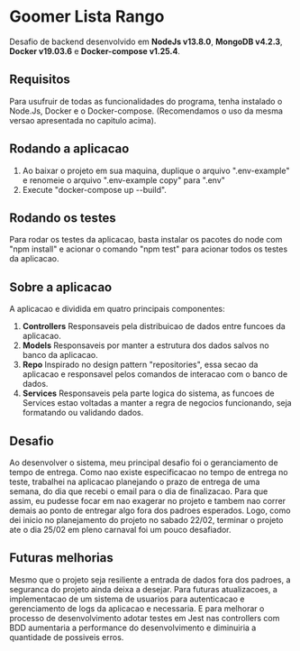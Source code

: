# Goomer Lista Rango

Desafio de backend desenvolvido em **NodeJs v13.8.0**, **MongoDB v4.2.3**, **Docker v19.03.6** e **Docker-compose v1.25.4**.

## Requisitos
Para usufruir de todas as funcionalidades do programa, tenha instalado o Node.Js, Docker e o Docker-compose. (Recomendamos o uso da mesma versao apresentada no capitulo acima).

## Rodando a aplicacao

1. Ao baixar o projeto em sua maquina, duplique o arquivo ".env-example" e renomeie o arquivo ".env-example copy" para ".env"
2. Execute "docker-compose up --build".

## Rodando os testes

Para rodar os testes da aplicacao, basta instalar os pacotes do node com "npm install" e acionar o comando "npm test" para acionar todos os testes da aplicacao.

## Sobre a aplicacao

A aplicacao e dividida em quatro principais componentes: 
1. **Controllers**
Responsaveis pela distribuicao de dados entre funcoes da aplicacao.
2. **Models**
Responsaveis por manter a estrutura dos dados salvos no banco da aplicacao.
3. **Repo**
Inspirado no design pattern "repositories", essa secao da aplicacao e responsavel pelos comandos de interacao com o banco de dados.
4. **Services**
Responsaveis pela parte logica do sistema, as funcoes de Services estao voltadas a manter a regra de negocios funcionando, seja formatando ou validando dados.

## Desafio

Ao desenvolver o sistema, meu principal desafio foi o geranciamento de tempo de entrega. Como nao existe especificacao no tempo de entrega no teste, trabalhei na aplicacao planejando o prazo de entrega de uma semana, do dia que recebi o email para o dia de finalizacao.
Para que assim, eu pudesse focar em nao exagerar no projeto e tambem nao correr demais ao ponto de entregar algo fora dos padroes esperados.
Logo, como dei inicio no planejamento do projeto no sabado 22/02, terminar o projeto ate o dia 25/02 em pleno carnaval foi um pouco desafiador.

## Futuras melhorias

Mesmo que o projeto seja resiliente a entrada de dados fora dos padroes, a seguranca do projeto ainda deixa a desejar.
Para futuras atualizacoes, a implementacao de um sistema de usuarios para autenticacao e gerenciamento de logs da aplicacao e necessaria.
E para melhorar o processo de desenvolvimento adotar testes em Jest nas controllers com BDD aumentaria a performance do desenvolvimento e diminuiria a quantidade de possiveis erros.